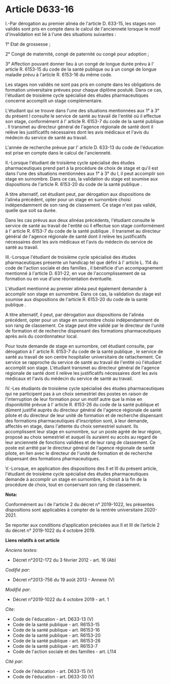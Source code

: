 # Article D633-16

I.-Par dérogation au premier alinéa de l'article D. 633-15, les stages non validés sont pris en compte dans le calcul de
l'ancienneté lorsque le motif d'invalidation est lié à l'une des situations suivantes : 

1° Etat de grossesse ; 

2° Congé de maternité, congé de paternité ou congé pour adoption ; 

3° Affection pouvant donner lieu à un congé de longue durée prévu à l' article R. 6153-15 du code de la santé publique  ou à
un congé de longue maladie prévu à l'article R. 6153-16 du même code. 

Les stages non validés ne sont pas pris en compte dans les obligations de formation universitaire prévues pour chaque diplôme
postulé. Dans ce cas, l'étudiant de troisième cycle spécialisé des études pharmaceutiques concerné accomplit un stage
complémentaire. 

L'étudiant qui se trouve dans l'une des situations mentionnées aux 1° à 3° du présent I consulte le service de santé au
travail de l'entité où il effectue son stage, conformément à l' article R. 6153-7 du code de la santé publique . Il transmet
au directeur général de l'agence régionale de santé dont il relève les justificatifs nécessaires dont les avis médicaux et
l'avis du médecin du service de santé au travail. 

L'année de recherche prévue par l' article D. 633-13 du code de l'éducation  est prise en compte dans le calcul de
l'ancienneté. 

II.-Lorsque l'étudiant de troisième cycle spécialisé des études pharmaceutiques prend part à la procédure de choix de stage
et qu'il est dans l'une des situations mentionnées aux 1° à 3° du I, il peut accomplir son stage en surnombre. Dans ce cas,
la validation du stage est soumise aux  dispositions de l'article R. 6153-20 du code de la santé publique . 

A titre alternatif, cet étudiant peut, par dérogation aux dispositions de l'alinéa précédent, opter pour un stage en
surnombre choisi indépendamment de son rang de classement. Ce stage n'est pas validé, quelle que soit sa durée. 

Dans les cas prévus aux deux alinéas précédents, l'étudiant consulte le service de santé au travail de l'entité où il
effectue son stage conformément à l' article R. 6153-7 du code de la santé publique . Il transmet au directeur général de
l'agence régionale de santé dont il relève les justificatifs nécessaires dont les avis médicaux et l'avis du médecin du
service de santé au travail. 

III.-Lorsque l'étudiant de troisième cycle spécialisé des études pharmaceutiques présente un handicap tel que défini à l'
article L. 114 du code de l'action sociale et des familles , il bénéficie d'un accompagnement mentionné à l'article D.
631-22, en vue de l'accomplissement de sa formation ou en vue d'une réorientation éventuelle. 

L'étudiant mentionné au premier alinéa peut également demander à accomplir son stage en surnombre. Dans ce cas, la validation
du stage est soumise aux  dispositions de l'article R. 6153-20 du code de la santé publique . 

A titre alternatif, il peut, par dérogation aux dispositions de l'alinéa précédent, opter pour un stage en surnombre choisi
indépendamment de son rang de classement. Ce stage peut être validé par le directeur de l'unité de formation et de recherche
dispensant des formations pharmaceutiques après avis du coordonnateur local. 

Pour toute demande de stage en surnombre, cet étudiant consulte, par dérogation à l' article R. 6153-7 du code de la santé
publique , le service de santé au travail de son centre hospitalier universitaire de rattachement. Ce service se rapproche du
service de santé au travail de l'entité où l'étudiant accomplit son stage. L'étudiant transmet au directeur général de
l'agence régionale de santé dont il relève les justificatifs nécessaires dont les avis médicaux et l'avis du médecin du
service de santé au travail. 

IV.-Les étudiants de troisième cycle spécialisé des études pharmaceutiques qui ne participent pas à un choix semestriel des
postes en raison de l'interruption de leur formation pour un motif autre que la mise en disponibilité prévue à l' article R.
6153-26 du code de la santé publique  et dûment justifié auprès du directeur général de l'agence régionale de santé pilote et
du directeur de leur unité de formation et de recherche dispensant des formations pharmaceutiques d'inscription sont, à leur
demande, affectés en stage, dans l'attente du choix semestriel suivant. Ils accomplissent leur stage en surnombre, sur un
poste agréé de leur région, proposé au choix semestriel et auquel ils auraient eu accès au regard de leur ancienneté de
fonctions validées et de leur rang de classement. Ce poste est arrêté par le directeur général de l'agence régionale de santé
pilote, en lien avec le directeur de l'unité de formation et de recherche dispensant des formations pharmaceutiques. 

V.-Lorsque, en application des dispositions des II et III du présent article, l'étudiant de troisième cycle spécialisé des
études pharmaceutiques demande à accomplir un stage en surnombre, il choisit à la fin de la procédure de choix, tout en
conservant son rang de classement.

**Nota:**

Conformément au I de l'article 2 du décret n° 2019-1022, les présentes dispositions sont applicables à compter de la rentrée
universitaire 2020-2021.

Se reporter aux conditions d’application précisées aux II et III de l’article 2 du décret n° 2019-1022 du 4 octobre 2019.

**Liens relatifs à cet article**

_Anciens textes_:

  - Décret n°2012-172 du 3 février 2012 - art. 16 (Ab)

_Codifié par_:

  - Décret n°2013-756 du 19 août 2013 -  Annexe (V)

_Modifié par_:

  - Décret n°2019-1022 du 4 octobre 2019 - art. 1

_Cite_:

  - Code de l'éducation - art. D633-13 (V)
  - Code de la santé publique - art. R6153-15
  - Code de la santé publique - art. R6153-16
  - Code de la santé publique - art. R6153-20
  - Code de la santé publique - art. R6153-26
  - Code de la santé publique - art. R6153-7
  - Code de l'action sociale et des familles - art. L114

_Cité par_:

  - Code de l'éducation - art. D633-15 (V)
  - Code de l'éducation - art. D633-30 (V)
